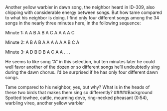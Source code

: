 Another yellow warbler in dawn song, the neighbor heard in ID-309, also chipping with considerable energy between songs. But how tame compared to what his neighbor is doing. I find only four different songs among the 34 songs in the nearly three minutes here, in the following sequence: 

Minute 1: A A B A B A C A A A A C

Minute 2: A B A B A A A A A A B C A

Minute 3: A D B D B A C A A . . .

He seems to like song “A” in this selection, but ten minutes later he could well favor another of the dozen or so different songs he’ll undoubtedly sing during the dawn chorus. I’d be surprised if he has only four different dawn songs. 

Tame compared to his neighbor, yes, but why? What is in the heads of these two birds that makes them sing so differently?
#####Background
Spotted towhee, cattle, mourning dove, ring-necked pheasant (0:54), warbling vireo, another yellow warbler
